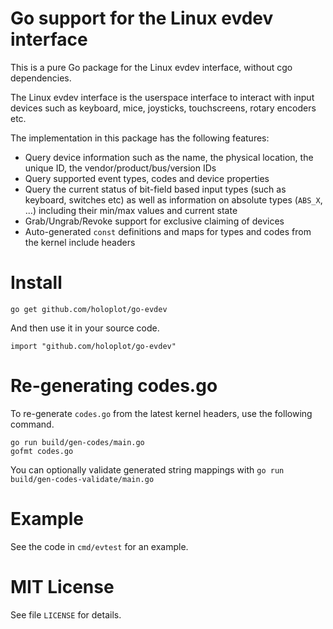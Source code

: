 # Go support for the Linux evdev interface

This is a pure Go package for the Linux evdev interface, without cgo dependencies.

The Linux evdev interface is the userspace interface to interact with input devices such as
keyboard, mice, joysticks, touchscreens, rotary encoders etc.

The implementation in this package has the following features:

* Query device information such as the name, the physical location, the unique ID,
  the vendor/product/bus/version IDs
* Query supported event types, codes and device properties
* Query the current status of bit-field based input types (such as keyboard, switches etc)
  as well as information on absolute types (`ABS_X`, ...) including their min/max values and
  current state
* Grab/Ungrab/Revoke support for exclusive claiming of devices
* Auto-generated `const` definitions and maps for types and codes from the kernel include headers

# Install

```
go get github.com/holoplot/go-evdev
```

And then use it in your source code.

```
import "github.com/holoplot/go-evdev"
```

# Re-generating codes.go

To re-generate `codes.go` from the latest kernel headers, use the following command.

```
go run build/gen-codes/main.go 
gofmt codes.go
```

You can optionally validate generated string mappings with `go run build/gen-codes-validate/main.go` 

# Example

See the code in `cmd/evtest` for an example.

# MIT License

See file `LICENSE` for details.

